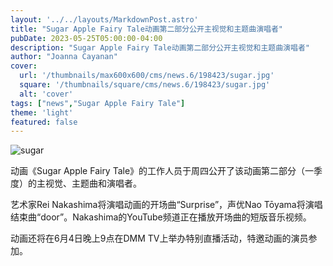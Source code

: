 ```yaml
---
layout: '../../layouts/MarkdownPost.astro'
title: "Sugar Apple Fairy Tale动画第二部分公开主视觉和主题曲演唱者"
pubDate: 2023-05-25T05:00:00-04:00
description: "Sugar Apple Fairy Tale动画第二部分公开主视觉和主题曲演唱者"
author: "Joanna Cayanan"
cover:
  url: '/thumbnails/max600x600/cms/news.6/198423/sugar.jpg'
  square: '/thumbnails/square/cms/news.6/198423/sugar.jpg'
  alt: 'cover'
tags: ["news","Sugar Apple Fairy Tale"]
theme: 'light'
featured: false
---
```


![sugar](/thumbnails/max600x600/cms/news.6/198423/sugar.jpg)

动画《Sugar Apple Fairy Tale》的工作人员于周四公开了该动画第二部分（一季度）的主视觉、主题曲和演唱者。

艺术家Rei Nakashima将演唱动画的开场曲“Surprise”，声优Nao Tōyama将演唱结束曲“door”。Nakashima的YouTube频道正在播放开场曲的短版音乐视频。

动画还将在6月4日晚上9点在DMM TV上举办特别直播活动，特邀动画的演员参加。

